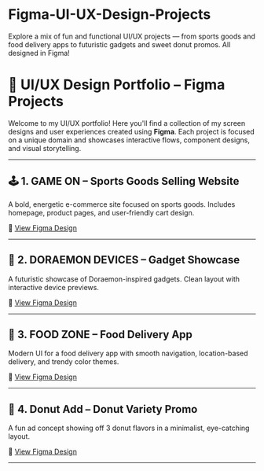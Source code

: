 # Figma-UI-UX-Design-Projects
Explore a mix of fun and functional UI/UX projects — from sports goods and food delivery apps to futuristic gadgets and sweet donut promos. All designed in Figma!

# 🎨 UI/UX Design Portfolio – Figma Projects

Welcome to my UI/UX portfolio! Here you'll find a collection of my screen designs and user experiences created using **Figma**. Each project is focused on a unique domain and showcases interactive flows, component designs, and visual storytelling.

---

## 🕹️ 1. GAME ON – Sports Goods Selling Website
A bold, energetic e-commerce site focused on sports goods. Includes homepage, product pages, and user-friendly cart design.

🔗 [View Figma Design](https://www.figma.com/proto/UWQ8GSP80x33aCvLvnnX7I?node-id=0-1&t=okf8D9mc6zOpZoiH-6)

---

## 🤖 2. DORAEMON DEVICES – Gadget Showcase
A futuristic showcase of Doraemon-inspired gadgets. Clean layout with interactive device previews.

🔗 [View Figma Design](https://www.figma.com/proto/bNU1ZB63etMpxnLwZba468?node-id=0-1&t=okf8D9mc6zOpZoiH-6)

---

## 🍱 3. FOOD ZONE – Food Delivery App
Modern UI for a food delivery app with smooth navigation, location-based delivery, and trendy color themes.

🔗 [View Figma Design](https://www.figma.com/proto/NrkHaGeYtySCycowF0XC8V?node-id=0-1&t=okf8D9mc6zOpZoiH-6)

---

## 🍩 4. Donut Add – Donut Variety Promo
A fun ad concept showing off 3 donut flavors in a minimalist, eye-catching layout.

🔗 [View Figma Design](https://www.figma.com/proto/UrH6cvRYdIcIUpOExsxifJ?node-id=0-1&t=okf8D9mc6zOpZoiH-6)

---



